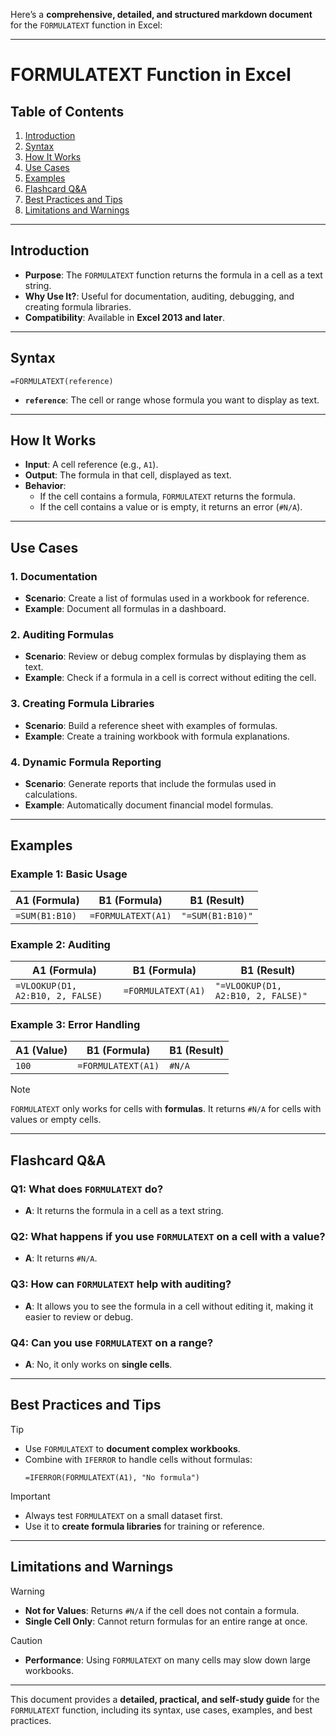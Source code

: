 Here’s a **comprehensive, detailed, and structured markdown document** for the `FORMULATEXT` function in Excel:

---

# FORMULATEXT Function in Excel

## Table of Contents
1. [Introduction](#introduction)
2. [Syntax](#syntax)
3. [How It Works](#how-it-works)
4. [Use Cases](#use-cases)
5. [Examples](#examples)
6. [Flashcard Q&A](#flashcard-qa)
7. [Best Practices and Tips](#best-practices-and-tips)
8. [Limitations and Warnings](#limitations-and-warnings)

---

## Introduction

- **Purpose**: The `FORMULATEXT` function returns the formula in a cell as a text string.
- **Why Use It?**: Useful for documentation, auditing, debugging, and creating formula libraries.
- **Compatibility**: Available in **Excel 2013 and later**.

---

## Syntax

```excel
=FORMULATEXT(reference)
```

- **`reference`**: The cell or range whose formula you want to display as text.

---

## How It Works

- **Input**: A cell reference (e.g., `A1`).
- **Output**: The formula in that cell, displayed as text.
- **Behavior**:
  - If the cell contains a formula, `FORMULATEXT` returns the formula.
  - If the cell contains a value or is empty, it returns an error (`#N/A`).

---

## Use Cases

### 1. Documentation
- **Scenario**: Create a list of formulas used in a workbook for reference.
- **Example**: Document all formulas in a dashboard.

### 2. Auditing Formulas
- **Scenario**: Review or debug complex formulas by displaying them as text.
- **Example**: Check if a formula in a cell is correct without editing the cell.

### 3. Creating Formula Libraries
- **Scenario**: Build a reference sheet with examples of formulas.
- **Example**: Create a training workbook with formula explanations.

### 4. Dynamic Formula Reporting
- **Scenario**: Generate reports that include the formulas used in calculations.
- **Example**: Automatically document financial model formulas.

---

## Examples

### Example 1: Basic Usage
| A1 (Formula)       | B1 (Formula)                     | B1 (Result)         |
|--------------------|----------------------------------|---------------------|
| `=SUM(B1:B10)`     | `=FORMULATEXT(A1)`               | `"=SUM(B1:B10)"`    |

### Example 2: Auditing
| A1 (Formula)       | B1 (Formula)                     | B1 (Result)         |
|--------------------|----------------------------------|---------------------|
| `=VLOOKUP(D1, A2:B10, 2, FALSE)` | `=FORMULATEXT(A1)` | `"=VLOOKUP(D1, A2:B10, 2, FALSE)"` |

### Example 3: Error Handling
| A1 (Value)         | B1 (Formula)                     | B1 (Result)         |
|--------------------|----------------------------------|---------------------|
| `100`              | `=FORMULATEXT(A1)`               | `#N/A`              |

> [!NOTE]
> `FORMULATEXT` only works for cells with **formulas**. It returns `#N/A` for cells with values or empty cells.

---

## Flashcard Q&A

### Q1: What does `FORMULATEXT` do?
- **A**: It returns the formula in a cell as a text string.

### Q2: What happens if you use `FORMULATEXT` on a cell with a value?
- **A**: It returns `#N/A`.

### Q3: How can `FORMULATEXT` help with auditing?
- **A**: It allows you to see the formula in a cell without editing it, making it easier to review or debug.

### Q4: Can you use `FORMULATEXT` on a range?
- **A**: No, it only works on **single cells**.

---

## Best Practices and Tips

> [!TIP]
> - Use `FORMULATEXT` to **document complex workbooks**.
> - Combine with `IFERROR` to handle cells without formulas:
>   ```excel
>   =IFERROR(FORMULATEXT(A1), "No formula")
>   ```

> [!IMPORTANT]
> - Always test `FORMULATEXT` on a small dataset first.
> - Use it to **create formula libraries** for training or reference.

---

## Limitations and Warnings

> [!WARNING]
> - **Not for Values**: Returns `#N/A` if the cell does not contain a formula.
> - **Single Cell Only**: Cannot return formulas for an entire range at once.

> [!CAUTION]
> - **Performance**: Using `FORMULATEXT` on many cells may slow down large workbooks.

---

This document provides a **detailed, practical, and self-study guide** for the `FORMULATEXT` function, including its syntax, use cases, examples, and best practices.
